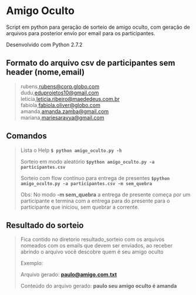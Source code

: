 # Amigo Oculto
Script em python para geração de sorteio de amigo oculto, com geração de arquivos para posterior envio por email para os participantes.

Desenvolvido com Python 2.7.2

## Formato do arquivo csv de participantes sem header (nome,email)

>rubens,rubens@corp.globo.com </br>
>dudu,eduprojetos10@gmail.com </br>
>leticia,leticia.ribeiro@maededeus.com.br </br>
>fabiola,fabiola.oliver@globo.com </br>
>amanda,amanda.zamba@gmail.com </br>
>mariana,mariesaravya@gmail.com </br>


## Comandos

>Lista o Help
>**```$ python amigo_oculto.py -h```**
>
>Sorteio em modo aleatório
>**```$python amigo_oculto.py -a participantes.csv```**
>
>Sorteio com flow contínuo para entrega de presentes
>**```$python amigo_oculto.py -a participantes.csv -m sem_quebra```**
>
> Obs: No modo **-m sem_quebra** a entrega de presente começa por um participante e termina com a entrega para do presente para o participante que iniciou, sem quebrar a corrente.

## Resultado do sorteio

>Fica contido no diretorio resultado_sorteio com os arquivos nomeados com os emails que devem ser enviados, ao receber abrindo o arquivo você descobre quem é seu amigo oculto
>
>Exemplo:
>
>Arquivo gerado: **paulo@amigo.com.txt**
>
>Conteúdo do arquivo gerado:   **paulo seu amigo oculto é amanda**